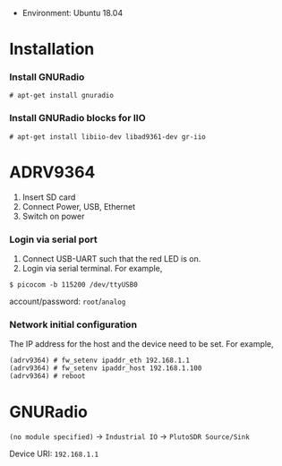 * Environment: Ubuntu 18.04

# Installation

### Install GNURadio

```console
# apt-get install gnuradio
```

### Install GNURadio blocks for IIO

```console
# apt-get install libiio-dev libad9361-dev gr-iio
```

# ADRV9364

1. Insert SD card
2. Connect Power, USB, Ethernet 
3. Switch on power

### Login via serial port

1. Connect USB-UART such that the red LED is on.
2. Login via serial terminal. For example,
  ```console
  $ picocom -b 115200 /dev/ttyUSB0
  ```
  account/password: `root`/`analog`

### Network initial configuration

The IP address for the host and the device need to be set. For example,

```console
(adrv9364) # fw_setenv ipaddr_eth 192.168.1.1
(adrv9364) # fw_setenv ipaddr_host 192.168.1.100
(adrv9364) # reboot
```

# GNURadio

`(no module specified)` -> `Industrial IO` -> `PlutoSDR Source/Sink`

Device URI: `192.168.1.1`

